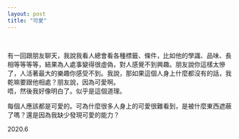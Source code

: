 ```yaml
---
layout: post
title: "可愛"
---
```


  
&nbsp;
&nbsp;



有一回跟朋友聊天，我說我看人總會看各種標籤、條件，比如他的學識、品味、長相等等等等，結果為人處事變得很虛偽，對人感覺不到興趣。朋友說你這樣太慘了，人活著最大的樂趣你感受不到。我說，那如果這個人身上什麼都沒有的話，我乾嘛要跟他相處？朋友說，因為可愛啊。
<br>唔，然後我好像明白了。似乎是這個道理。

每個人應該都是可愛的。可為什麼很多人身上的可愛很難看到，是被什麼東西遮蔽了嗎？還是因為我缺少發現可愛的能力？

2020.6